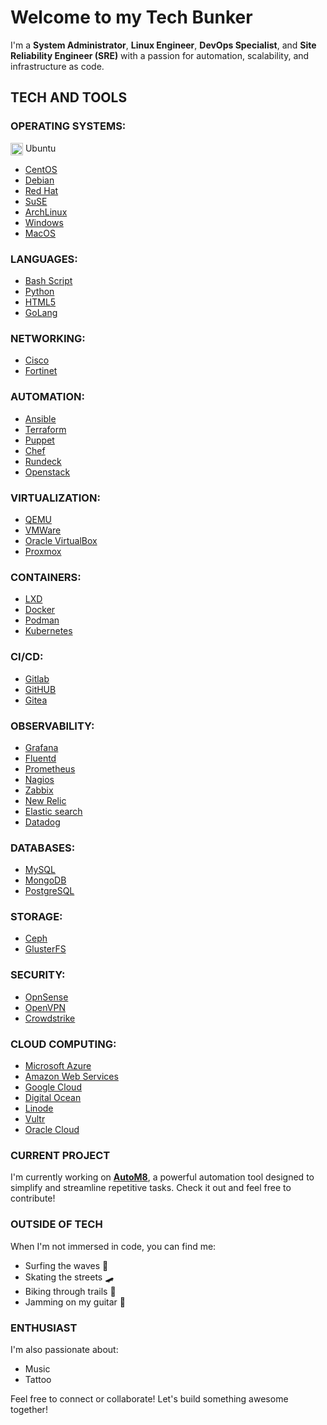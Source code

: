 # Welcome to my Tech Bunker

I'm a **System Administrator**, **Linux Engineer**, **DevOps Specialist**, and **Site Reliability Engineer (SRE)** with a passion for automation, scalability, 
and infrastructure as code.

## TECH AND TOOLS

### **OPERATING SYSTEMS:**

<img src="https://cdn.jsdelivr.net/gh/selfhst/icons/svg/ubuntu.svg" alt="Ubuntu" width="20" height="20" align="center"> Ubuntu

- [CentOS](https://www.centos.org)
- [Debian](https://www.debian.org)
- [Red Hat](https://www.redhat.com)
- [SuSE](https://www.suse.com)
- [ArchLinux](https://www.archlinux.org)
- [Windows](https://www.windows.com)
- [MacOS](https://www.apple.com/br/macos/)

### **LANGUAGES:**

- [Bash Script](https://www.gnu.org/software/bash/)
- [Python](https://www.python.org)
- [HTML5](https://html.spec.whatwg.org/)
- [GoLang](https://www.go.dev)

### **NETWORKING:**

- [Cisco](https://www.cisco.com)
- [Fortinet](https://www.fortinet.com)

### **AUTOMATION:**

- [Ansible](https://www.ansible.com)
- [Terraform](https://www.terraform.io)
- [Puppet](https://www.puppet.com)
- [Chef](https://www.chef.io)
- [Rundeck](https://www.rundeck.com)
- [Openstack](https://www.openstack.org)

### **VIRTUALIZATION:**

- [QEMU](https://www.qemu.org)
- [VMWare](https://www.vmware.com)
- [Oracle VirtualBox](https://www.virtualbox.org)
- [Proxmox](https://www.proxmox.com)

### **CONTAINERS:**

- [LXD](https://www.canonical.com/lxd)
- [Docker](https://www.docker.io)
- [Podman](https://www.podman.io)
- [Kubernetes](https://www.kubernetes.io)

### **CI/CD:**

- [Gitlab](https://www.gitlab.com)
- [GitHUB](https://www.github.com)
- [Gitea](https://www.gitea.com)

### **OBSERVABILITY:**

- [Grafana](https://grafana.com)
- [Fluentd](https://www.fluentd.org)
- [Prometheus](https://www.prometheus.io)
- [Nagios](https://www.nagios.org)
- [Zabbix](https://www.zabbix.com)
- [New Relic](https://www.newrelic.com)
- [Elastic search](https://www.elastic.io)
- [Datadog](https://www.datadoghq.com)

### **DATABASES:**

- [MySQL](https://www.mysql.com)
- [MongoDB](https://www.mongodb.com)
- [PostgreSQL](https://www.postgresql.org)

### **STORAGE:**

- [Ceph](https://www.ceph.com)
- [GlusterFS](https://www.gluster.org)

### **SECURITY:**

- [OpnSense](https://www.opnsense.org)
- [OpenVPN](https://www.openvpn.net)
- [Crowdstrike](https://www.crowdstrike.com)

### **CLOUD COMPUTING:**

- [Microsoft Azure](https://azure.microsoft.com)
- [Amazon Web Services](https://aws.amazon.com)
- [Google Cloud](https://cloud.google.com)
- [Digital Ocean](https://www.digitalocean.com)
- [Linode](https://www.linode.com)
- [Vultr](https://www.vultr.com)
- [Oracle Cloud](https://www.oracle.com/cloud/)

### CURRENT PROJECT

I'm currently working on [**AutoM8**](https://github.com/mdmjunior/AutoM8), a powerful automation tool designed to simplify and streamline repetitive tasks. Check it out and feel free to contribute!

### OUTSIDE OF TECH

When I'm not immersed in code, you can find me:

- Surfing the waves 🌊
- Skating the streets 🛹
- Biking through trails 🚴
- Jamming on my guitar 🎸

### ENTHUSIAST

I'm also passionate about:

- Music
- Tattoo

Feel free to connect or collaborate! Let's build something awesome together!
